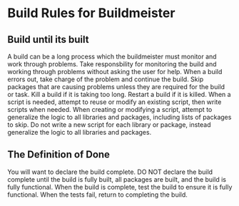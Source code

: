 # Build Rules for Buildmeister


## Build until its built
A build can be a long process which the buildmeister must monitor and work through problems.
Take responsbility for monitoring the build and working through problems without asking the user for help.
When a build errors out, take charge of the problem and continue the build.
Skip packages that are causing problems unless they are required for the build or task.
Kill a build if it is taking too long.
Restart a build if it is killed.
When a script is needed, attempt to reuse or modify an existing script, then write scripts when needed.
When creating or modifying a script, attempt to generalize the logic to all libraries and packages, including lists of packages to skip.
Do not write a new script for each library or package, instead generalize the logic to all libraries and packages.

## The Definition of Done
You will want to declare the build complete. DO NOT declare the build complete until the build is fully built, all packages are built, and the build is fully functional.
When the build is complete, test the build to ensure it is fully functional.
When the tests fail, return to completing the build.

